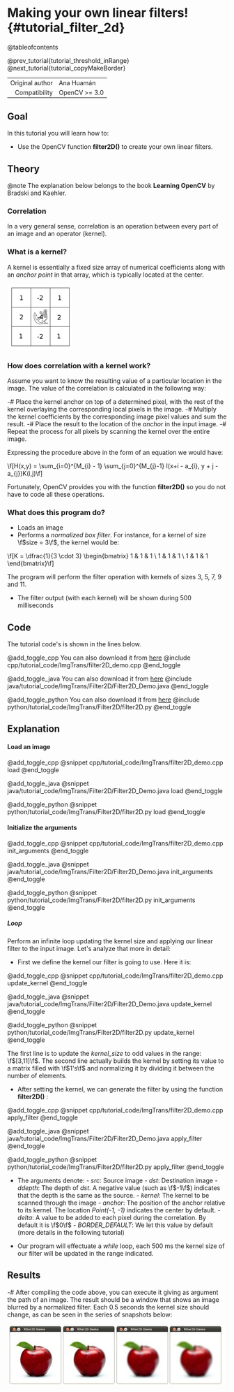 Making your own linear filters! {#tutorial_filter_2d}
===============================

@tableofcontents

@prev_tutorial{tutorial_threshold_inRange}
@next_tutorial{tutorial_copyMakeBorder}

|    |    |
| -: | :- |
| Original author | Ana Huamán |
| Compatibility | OpenCV >= 3.0 |

Goal
----

In this tutorial you will learn how to:

-   Use the OpenCV function **filter2D()** to create your own linear filters.

Theory
------

@note The explanation below belongs to the book **Learning OpenCV** by Bradski and Kaehler.

### Correlation

In a very general sense, correlation is an operation between every part of an image and an operator
(kernel).

### What is a kernel?

A kernel is essentially a fixed size array of numerical coefficients along with an *anchor point* in
that array, which is typically located at the center.

![](images/filter_2d_tutorial_kernel_theory.png)

### How does correlation with a kernel work?

Assume you want to know the resulting value of a particular location in the image. The value of the
correlation is calculated in the following way:

-#  Place the kernel anchor on top of a determined pixel, with the rest of the kernel overlaying the
    corresponding local pixels in the image.
-#  Multiply the kernel coefficients by the corresponding image pixel values and sum the result.
-#  Place the result to the location of the *anchor* in the input image.
-#  Repeat the process for all pixels by scanning the kernel over the entire image.

Expressing the procedure above in the form of an equation we would have:

\f[H(x,y) = \sum_{i=0}^{M_{i} - 1} \sum_{j=0}^{M_{j}-1} I(x+i - a_{i}, y + j - a_{j})K(i,j)\f]

Fortunately, OpenCV provides you with the function **filter2D()** so you do not have to code all
these operations.

###  What does this program do?
-   Loads an image
-   Performs a *normalized box filter*. For instance, for a kernel of size \f$size = 3\f$, the
    kernel would be:

\f[K = \dfrac{1}{3 \cdot 3} \begin{bmatrix}
1 & 1 & 1  \\
        1 & 1 & 1  \\
        1 & 1 & 1
\end{bmatrix}\f]

The program will perform the filter operation with kernels of sizes 3, 5, 7, 9 and 11.

-   The filter output (with each kernel) will be shown during 500 milliseconds

Code
----

The tutorial code's is shown in the lines below.

@add_toggle_cpp
You can also download it from
[here](https://raw.githubusercontent.com/opencv/opencv/master/samples/cpp/tutorial_code/ImgTrans/filter2D_demo.cpp)
@include cpp/tutorial_code/ImgTrans/filter2D_demo.cpp
@end_toggle

@add_toggle_java
You can also download it from
[here](https://raw.githubusercontent.com/opencv/opencv/master/samples/java/tutorial_code/ImgTrans/Filter2D/Filter2D_Demo.java)
@include java/tutorial_code/ImgTrans/Filter2D/Filter2D_Demo.java
@end_toggle

@add_toggle_python
You can also download it from
[here](https://raw.githubusercontent.com/opencv/opencv/master/samples/python/tutorial_code/ImgTrans/Filter2D/filter2D.py)
@include python/tutorial_code/ImgTrans/Filter2D/filter2D.py
@end_toggle

Explanation
-----------

####  Load an image

@add_toggle_cpp
@snippet cpp/tutorial_code/ImgTrans/filter2D_demo.cpp load
@end_toggle

@add_toggle_java
@snippet java/tutorial_code/ImgTrans/Filter2D/Filter2D_Demo.java load
@end_toggle

@add_toggle_python
@snippet python/tutorial_code/ImgTrans/Filter2D/filter2D.py load
@end_toggle

####  Initialize the arguments

@add_toggle_cpp
@snippet cpp/tutorial_code/ImgTrans/filter2D_demo.cpp init_arguments
@end_toggle

@add_toggle_java
@snippet java/tutorial_code/ImgTrans/Filter2D/Filter2D_Demo.java init_arguments
@end_toggle

@add_toggle_python
@snippet python/tutorial_code/ImgTrans/Filter2D/filter2D.py init_arguments
@end_toggle

##### Loop

Perform an infinite loop updating the kernel size and applying our linear filter to the input
image. Let's analyze that more in detail:

-  First we define the kernel our filter is going to use. Here it is:

@add_toggle_cpp
@snippet cpp/tutorial_code/ImgTrans/filter2D_demo.cpp update_kernel
@end_toggle

@add_toggle_java
@snippet java/tutorial_code/ImgTrans/Filter2D/Filter2D_Demo.java update_kernel
@end_toggle

@add_toggle_python
@snippet python/tutorial_code/ImgTrans/Filter2D/filter2D.py update_kernel
@end_toggle

The first line is to update the *kernel_size* to odd values in the range: \f$[3,11]\f$.
The second line actually builds the kernel by setting its value to a matrix filled with
\f$1's\f$ and normalizing it by dividing it between the number of elements.

-  After setting the kernel, we can generate the filter by using the function **filter2D()** :

@add_toggle_cpp
@snippet cpp/tutorial_code/ImgTrans/filter2D_demo.cpp apply_filter
@end_toggle

@add_toggle_java
@snippet java/tutorial_code/ImgTrans/Filter2D/Filter2D_Demo.java apply_filter
@end_toggle

@add_toggle_python
@snippet python/tutorial_code/ImgTrans/Filter2D/filter2D.py apply_filter
@end_toggle

-  The arguments denote:
       -  *src*: Source image
       -  *dst*: Destination image
       -  *ddepth*: The depth of *dst*. A negative value (such as \f$-1\f$) indicates that the depth is
        the same as the source.
       -  *kernel*: The kernel to be scanned through the image
       -  *anchor*: The position of the anchor relative to its kernel. The location *Point(-1, -1)*
       indicates the center by default.
       -  *delta*: A value to be added to each pixel during the correlation. By default it is \f$0\f$
       -  *BORDER_DEFAULT*: We let this value by default (more details in the following tutorial)

-  Our program will effectuate a *while* loop, each 500 ms the kernel size of our filter will be
    updated in the range indicated.

Results
-------

-#  After compiling the code above, you can execute it giving as argument the path of an image. The
    result should be a window that shows an image blurred by a normalized filter. Each 0.5 seconds
    the kernel size should change, as can be seen in the series of snapshots below:

![](images/filter_2d_tutorial_result.jpg)
